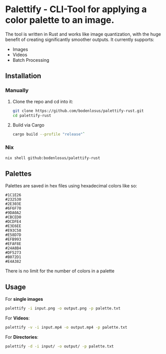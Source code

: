 # Palettify - CLI-Tool for applying a color palette to an image.
The tool is written in Rust and works like image quantization, with the huge benefit of creating significantly smoother outputs.
It currently supports:
-  Images
-  Videos
-  Batch Processing

##  Installation
### Manually
1. Clone the repo and cd into it:

   ```sh
   git clone https://github.com/bodenlosus/palettify-rust.git
   cd palettify-rust
   ```

3. Build via Cargo

   ```sh
   cargo build --profile "release"`
   ```

### Nix

```sh 
nix shell github:bodenlosus/palettify-rust
```

## Palettes
Palettes are saved in hex files using hexadecimal colors like so:

```
#1C1E26
#232530
#2E303E
#6F6F70
#9DA0A2
#CBCED0
#DCDFE4
#E3E6EE
#E93C58
#E58D7D
#EFB993
#EFAF8E
#24A8B4
#DF5273
#B072D1
#E4A382
```
There is no limit for the number of colors in a palette

## Usage
For **single images**

```sh
palettify -i input.png -o output.png -p palette.txt
```

For **Videos**:

``` sh
palettify -v -i input.mp4 -o output.mp4 -p palette.txt
```

For **Directories**:

```sh
palettify -d -i input/ -o output/ -p palette.txt
```

